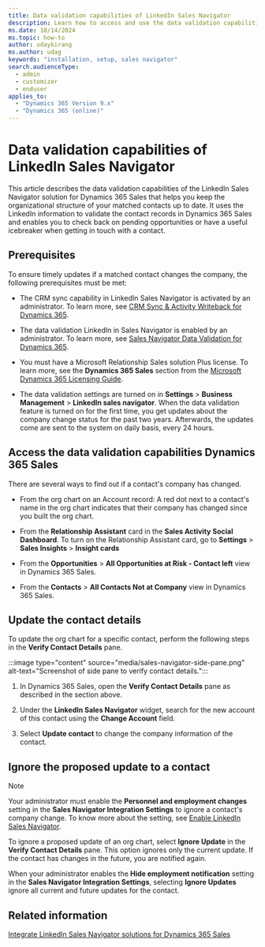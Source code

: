 ```yaml
---
title: Data validation capabilities of LinkedIn Sales Navigator
description: Learn how to access and use the data validation capabilities of LinkedIn Sales Navigator. The solution uses LinkedIn information to validate contact records.
ms.date: 10/14/2024
ms.topic: how-to
author: udaykirang
ms.author: udag
keywords: "installation, setup, sales navigator"
search.audienceType: 
  - admin
  - customizer
  - enduser
applies_to: 
  - "Dynamics 365 Version 9.x"
  - "Dynamics 365 (online)"
---
```


# Data validation capabilities of LinkedIn Sales Navigator

This article describes the data validation capabilities of the LinkedIn Sales Navigator solution for Dynamics 365 Sales that helps you keep the organizational structure of your matched contacts up to date. It uses the LinkedIn information to validate the contact records in Dynamics 365 Sales and enables you to check back on pending opportunities or have a useful icebreaker when getting in touch with a contact.

## Prerequisites

To ensure timely updates if a matched contact changes the company, the following prerequisites must be met:

- The CRM sync capability in LinkedIn Sales Navigator is activated by an administrator. To learn more, see [CRM Sync & Activity Writeback for Dynamics 365](https://business.linkedin.com/sales-solutions/sales-navigator-customer-hub/resources/ms-dynamics-sync-activity-writeback).

- The data validation LinkedIn in Sales Navigator is enabled by an administrator. To learn more, see [Sales Navigator Data Validation for Dynamics 365](https://business.linkedin.com/sales-solutions/sales-navigator-customer-hub/resources/data-validation-dynamics).

- You must have a Microsoft Relationship Sales solution Plus license. To learn more, see the **Dynamics 365 Sales** section from the [Microsoft Dynamics 365 Licensing Guide](https://go.microsoft.com/fwlink/?LinkId=866544).

- The data validation settings are turned on in **Settings** > **Business Management** > **LinkedIn sales navigator**. When the data validation feature is turned on for the first time, you get updates about the company change status for the past two years. Afterwards, the updates come are sent to the system on daily basis, every 24 hours.

## Access the data validation capabilities Dynamics 365 Sales

There are several ways to find out if a contact's company has changed.

- From the org chart on an Account record: A red dot next to a contact's name in the org chart indicates that their company has changed since you built the org chart.

- From the **Relationship Assistant** card in the **Sales Activity Social Dashboard**. To turn on the Relationship Assistant card, go to **Settings** > **Sales Insights** > **Insight cards**

- From the **Opportunities** > **All Opportunities at Risk - Contact left** view in Dynamics 365 Sales.

- From the **Contacts** > **All Contacts Not at Company** view in Dynamics 365 Sales.

## Update the contact details

To update the org chart for a specific contact, perform the following steps in the **Verify Contact Details** pane.

:::image type="content" source="media/sales-navigator-side-pane.png" alt-text="Screenshot of side pane to verify contact details.":::

1. In Dynamics 365 Sales, open the **Verify Contact Details** pane as described in the section above.

1. Under the **LinkedIn Sales Navigator** widget, search for the new account of this contact using the **Change Account** field.

1. Select **Update contact** to change the company information of the contact.

## Ignore the proposed update to a contact

>[!NOTE]
>Your administrator must enable the **Personnel and employment changes** setting in the **Sales Navigator Integration Settings** to ignore a contact's company change. To know more about the setting, see [Enable LinkedIn Sales Navigator](install-sales-navigator.md#enable-linkedin-sales-navigator).  

To ignore a proposed update of an org chart, select **Ignore Update** in the **Verify Contact Details** pane. This option ignores only the current update. If the contact has changes in the future, you are notified again.  

When your administrator enables the **Hide employment notification** setting in the **Sales Navigator Integration Settings**, selecting **Ignore Updates** ignore all current and future updates for the contact.  

## Related information

[Integrate LinkedIn Sales Navigator solutions for Dynamics 365 Sales](integrate-sales-navigator.md)
